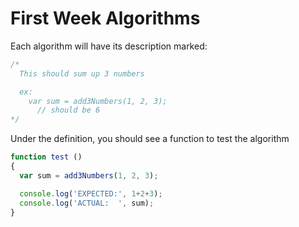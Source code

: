 
# First Week Algorithms

Each algorithm will have its description marked:

```javascript
/*
  This should sum up 3 numbers

  ex:
    var sum = add3Numbers(1, 2, 3);
      // should be 6
*/
```

Under the definition, you should see a function to test the algorithm

```javascript
function test ()
{
  var sum = add3Numbers(1, 2, 3);

  console.log('EXPECTED:', 1+2+3);
  console.log('ACTUAL:  ', sum);
}
```
